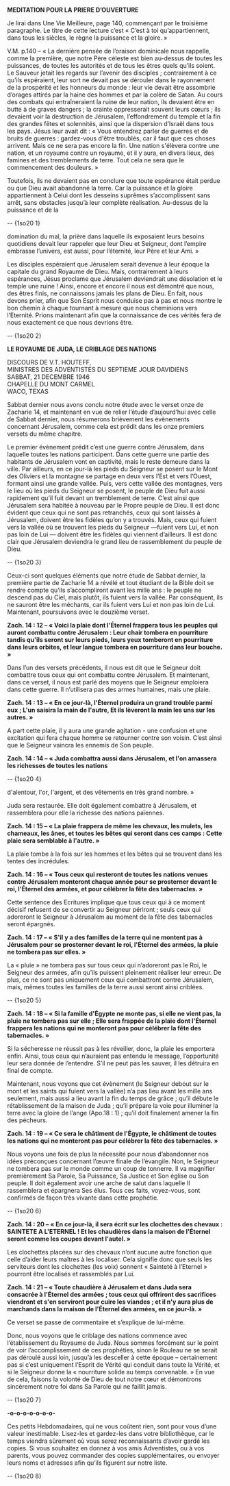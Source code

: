 **MEDITATION POUR LA PRIERE D’OUVERTURE**

Je lirai dans Une Vie Meilleure, page 140, commençant par le troisième paragraphe. Le titre de cette lecture c’est « C’est à toi qu’appartiennent, dans tous les siècles, le règne la puissance et la gloire. »

V.M. p.140 – « La dernière pensée de l’oraison dominicale nous rappelle, comme la première, que notre Père céleste est bien au-dessus de toutes les puissances, de toutes les autorités et de tous les êtres quels qu’ils soient. Le Sauveur jetait les regards sur l’avenir des disciples ; contrairement à ce qu’ils espéraient, leur sort ne devait pas se dérouler dans le rayonnement de la prospérité et les honneurs du monde : leur vie devait être assombrie d’orages attirés par la haine des hommes et par la colère de Satan. Au cours des combats qui entraîneraient la ruine de leur nation, ils devaient être en butte à de graves dangers ; la crainte oppresserait souvent leurs cœurs ; ils devaient voir la destruction de Jérusalem, l’effondrement du temple et la fin des grandes fêtes et solennités, ainsi que la dispersion d’Israël dans tous les pays. Jésus leur avait dit : « Vous entendrez parler de guerres et de bruits de guerres : gardez-vous d'être troublés, car il faut que ces choses arrivent. Mais ce ne sera pas encore la fin. Une nation s'élèvera contre une nation, et un royaume contre un royaume, et il y aura, en divers lieux, des famines et des tremblements de terre. Tout cela ne sera que le commencement des douleurs. »

Toutefois, ils ne devaient pas en conclure que toute espérance était perdue ou que Dieu avait abandonné la terre. Car la puissance et la gloire appartiennent à Celui dont les desseins suprêmes s’accomplissent sans arrêt, sans obstacles jusqu’à leur complète réalisation. Au-dessus de la puissance et de la

 -- {1so20 1}   
  
  domination du mal, la prière dans laquelle ils exposaient leurs besoins quotidiens devait leur rappeler que leur Dieu et Seigneur, dont l’empire embrasse l’univers, est aussi, pour l’éternité, leur Père et leur Ami. »

Les disciples espéraient que Jérusalem serait devenue à leur époque la capitale du grand Royaume de Dieu. Mais, contrairement à leurs espérances, Jésus proclame que Jérusalem deviendrait une désolation et le temple une ruine ! Ainsi, encore et encore il nous est démontré que nous, des êtres finis, ne connaissons jamais les plans de Dieu. En fait, nous devons prier, afin que Son Esprit nous conduise pas à pas et nous montre le bon chemin à chaque tournant à mesure que nous cheminions vers l’Eternité. Prions maintenant afin que la connaissance de ces vérités fera de nous exactement ce que nous devrions être.

 -- {1so20 2}   
  
  **LE ROYAUME DE JUDA, LE CRIBLAGE DES NATIONS**

DISCOURS DE V.T. HOUTEFF,  
MINISTRES DES ADVENTISTES DU SEPTIEME JOUR DAVIDIENS  
SABBAT, 21 DECEMBRE 1946  
CHAPELLE DU MONT CARMEL  
WACO, TEXAS

  
Sabbat dernier nous avons conclu notre étude avec le verset onze de Zacharie 14, et maintenant en vue de relier l’étude d’aujourd’hui avec celle de Sabbat dernier, nous résumerons brièvement les évènements concernant Jérusalem, comme cela est prédit dans les onze premiers versets du même chapitre.

Le premier évènement prédit c’est une guerre contre Jérusalem, dans laquelle toutes les nations participent. Dans cette guerre une partie des habitants de Jérusalem vont en captivité, mais le reste demeure dans la ville. Par ailleurs, en ce jour-là les pieds du Seigneur se posent sur le Mont des Oliviers et la montagne se partage en deux vers l’Est et vers l’Ouest, formant ainsi une grande vallée. Puis, vers cette vallée des montagnes, vers le lieu où les pieds du Seigneur se posent, le peuple de Dieu fuit aussi rapidement qu’il fuit devant un tremblement de terre. C’est ainsi que Jérusalem sera habitée à nouveau par le Propre peuple de Dieu. Il est donc évident que ceux qui ne sont pas retranchés, ceux qui sont laissés à Jérusalem, doivent être les fidèles qu’on y a trouvés. Mais, ceux qui fuient vers la vallée où se trouvent les pieds du Seigneur —fuient vers Lui, et non pas loin de Lui — doivent être les fidèles qui viennent d’ailleurs. Il est donc clair que Jérusalem deviendra le grand lieu de rassemblement du peuple de Dieu.

 -- {1so20 3}   
  
  Ceux-ci sont quelques éléments que notre étude de Sabbat dernier, la première partie de Zacharie 14 a révélé et tout étudiant de la Bible doit se rendre compte qu’ils s’accompliront avant les mille ans : le peuple ne descend pas du Ciel, mais plutôt, ils fuient vers la vallée. Par conséquent, ils ne sauront être les méchants, car ils fuient vers Lui et non pas loin de Lui. Maintenant, poursuivons avec le douzième verset.

**Zach. 14 : 12 – « Voici la plaie dont l'Éternel frappera tous les peuples qui auront combattu contre Jérusalem : Leur chair tombera en pourriture tandis qu'ils seront sur leurs pieds, leurs yeux tomberont en pourriture dans leurs orbites, et leur langue tombera en pourriture dans leur bouche. »**

Dans l’un des versets précédents, il nous est dit que le Seigneur doit combattre tous ceux qui ont combattu contre Jérusalem. Et maintenant, dans ce verset, il nous est parlé des moyens que le Seigneur emploiera dans cette guerre. Il n’utilisera pas des armes humaines, mais une plaie.

**Zach. 14 : 13 – « En ce jour-là, l'Éternel produira un grand trouble parmi eux ; L'un saisira la main de l'autre, Et ils lèveront la main les uns sur les autres. »**

A part cette plaie, il y aura une grande agitation - une confusion et une excitation qui fera chaque homme se retourner contre son voisin. C’est ainsi que le Seigneur vaincra les ennemis de Son peuple.

**Zach. 14 : 14 – « Juda combattra aussi dans Jérusalem, et l'on amassera les richesses de toutes les nations**

 -- {1so20 4}   
  
  d'alentour, l'or, l'argent, et des vêtements en très grand nombre. »

Juda sera restaurée. Elle doit également combattre à Jérusalem, et rassemblera pour elle la richesse des nations païennes.

**Zach. 14 : 15 – « La plaie frappera de même les chevaux, les mulets, les chameaux, les ânes, et toutes les bêtes qui seront dans ces camps : Cette plaie sera semblable à l'autre. »**

La plaie tombe à la fois sur les hommes et les bêtes qui se trouvent dans les tentes des incrédules.

**Zach. 14 : 16 – « Tous ceux qui resteront de toutes les nations venues contre Jérusalem monteront chaque année pour se prosterner devant le roi, l'Éternel des armées, et pour célébrer la fête des tabernacles. »**

Cette sentence des Ecritures implique que tous ceux qui à ce moment décisif refusent de se convertir au Seigneur périront ; seuls ceux qui adoreront le Seigneur à Jérusalem au moment de la fête des tabernacles seront épargnés.

**Zach. 14 : 17 – « S'il y a des familles de la terre qui ne montent pas à Jérusalem pour se prosterner devant le roi, l'Éternel des armées, la pluie ne tombera pas sur elles. »**

La « pluie » ne tombera pas sur tous ceux qui n’adoreront pas le Roi, le Seigneur des armées, afin qu’ils puissent pleinement réaliser leur erreur. De plus, ce ne sont pas uniquement ceux qui combattront contre Jérusalem, mais, mêmes toutes les familles de la terre aussi seront ainsi criblées.

 -- {1so20 5}   
  
  **Zach. 14 : 18 – « Si la famille d'Égypte ne monte pas, si elle ne vient pas, la pluie ne tombera pas sur elle ; Elle sera frappée de la plaie dont l'Éternel frappera les nations qui ne monteront pas pour célébrer la fête des tabernacles. »**

Si la sécheresse ne réussit pas à les réveiller, donc, la plaie les emportera enfin. Ainsi, tous ceux qui n’auraient pas entendu le message, l’opportunité leur sera donnée de l’entendre. S’il ne peut pas les sauver, il les détruira en final de compte.

Maintenant, nous voyons que cet évènement (le Seigneur debout sur le mont et les saints qui fuient vers la vallée) n’a pas lieu avant les mille ans seulement, mais aussi a lieu avant la fin du temps de grâce ; qu’il débute le rétablissement de la maison de Juda ; qu’il prépare la voie pour illuminer la terre avec la gloire de l’ange (Apo.18 : 1) ; qu’il doit finalement amener la fin des pécheurs.

**Zach. 14 : 19 – « Ce sera le châtiment de l'Égypte, le châtiment de toutes les nations qui ne monteront pas pour célébrer la fête des tabernacles. »**

Nous voyons une fois de plus la nécessité pour nous d’abandonner nos idées préconçues concernant l’œuvre finale de l’évangile. Non, le Seigneur ne tombera pas sur le monde comme un coup de tonnerre. Il va magnifier premièrement Sa Parole, Sa Puissance, Sa Justice et Son église ou Son peuple. Il doit également avoir une arche de salut dans laquelle Il rassemblera et épargnera Ses élus. Tous ces faits, voyez-vous, sont confirmés de façon très vivante dans cette prophétie.

 -- {1so20 6}   
  
  **Zach. 14 : 20 – « En ce jour-là, il sera écrit sur les clochettes des chevaux : SAINTETE A L'ETERNEL ! Et les chaudières dans la maison de l'Éternel seront comme les coupes devant l'autel. »**

Les clochettes placées sur des chevaux n’ont aucune autre fonction que celle d’aider leurs maîtres à les localiser. Cela signifie donc que seuls les serviteurs dont les clochettes (les voix) sonnent « Sainteté à l’Eternel » pourront être localisés et rassemblés par Lui.

**Zach. 14 : 21 – « Toute chaudière à Jérusalem et dans Juda sera consacrée à l'Éternel des armées ; tous ceux qui offriront des sacrifices viendront et s'en serviront pour cuire les viandes ; et il n'y aura plus de marchands dans la maison de l'Éternel des armées, en ce jour-là. »**

Ce verset se passe de commentaire et s’explique de lui-même.

Donc, nous voyons que le criblage des nations commence avec l’établissement du Royaume de Juda. Nous sommes forcément sur le point de voir l’accomplissement de ces prophéties, sinon le Rouleau ne se serait pas déroulé aussi loin, jusqu’à les desceller à cette époque – certainement pas si c’est uniquement l’Esprit de Vérité qui conduit dans toute la Vérité, et si le Seigneur donne la « nourriture solide au temps convenable. » En vue de cela, faisons la volonté de Dieu de tout notre cœur et démontrons sincèrement notre foi dans Sa Parole qui ne faillit jamais.

 -- {1so20 7}   
  
  **-o-o-o-o-o-o-o-**

Ces petits Hebdomadaires, qui ne vous coûtent rien, sont pour vous d’une valeur inestimable. Lisez-les et gardez-les dans votre bibliothèque, car le temps viendra sûrement où vous serez reconnaissants d’avoir gardé les copies. Si vous souhaitez en donnez à vos amis Adventistes, ou à vos parents, vous pouvez commander des copies supplémentaires, ou envoyer leurs noms et adresses afin qu’ils figurent sur notre liste.

 -- {1so20 8}   
  
  